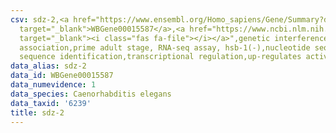 ```yaml
---
csv: sdz-2,<a href="https://www.ensembl.org/Homo_sapiens/Gene/Summary?db=core;g=WBGene00015587"
  target="_blank">WBGene00015587</a>,<a href="https://www.ncbi.nlm.nih.gov/pubmed/30894454"
  target="_blank"><i class="fas fa-file"></i></a>",genetic interference,functional
  association,prime adult stage, RNA-seq assay, hsb-1(-),nucleotide sequence identification,nucleotide
  sequence identification,transcriptional regulation,up-regulates activity
data_alias: sdz-2
data_id: WBGene00015587
data_numevidence: 1
data_species: Caenorhabditis elegans
data_taxid: '6239'
title: sdz-2
---
```

